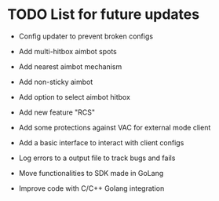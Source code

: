 # TODO List for future updates

- Config updater to prevent broken configs

- Add multi-hitbox aimbot spots
- Add nearest aimbot mechanism
- Add non-sticky aimbot
- Add option to select aimbot hitbox

- Add new feature "RCS"

- Add some protections against VAC for external mode client
- Add a basic interface to interact with client configs
- Log errors to a output file to track bugs and fails
- Move functionalities to SDK made in GoLang
- Improve code with C/C++ Golang integration
